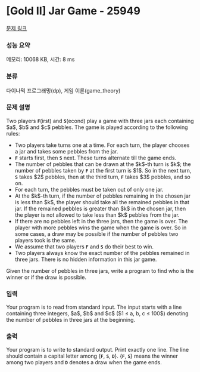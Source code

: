 # [Gold II] Jar Game - 25949 

[문제 링크](https://www.acmicpc.net/problem/25949) 

### 성능 요약

메모리: 10068 KB, 시간: 8 ms

### 분류

다이나믹 프로그래밍(dp), 게임 이론(game_theory)

### 문제 설명

<p>Two players <strong><code>F</code></strong>(irst) and <strong><code>S</code></strong>(econd) play a game with three jars each containing $a$, $b$ and $c$ pebbles. The game is played according to the following rules:</p>

<ul>
	<li>Two players take turns one at a time. For each turn, the player chooses a jar and takes some pebbles from the jar.</li>
	<li><strong><code>F</code></strong> starts first, then <strong><code>S</code></strong> next. These turns alternate till the game ends.</li>
	<li>The number of pebbles that can be drawn at the $k$-th turn is $k$; the number of pebbles taken by <strong><code>F</code></strong> at the first turn is $1$. So in the next turn, <strong><code>S</code></strong> takes $2$ pebbles, then at the third turn, <strong><code>F</code></strong> takes $3$ pebbles, and so on.</li>
	<li>For each turn, the pebbles must be taken out of only one jar.</li>
	<li>At the $k$-th turn, if the number of pebbles remaining in the chosen jar is less than $k$, the player should take all the remained pebbles in that jar. If the remained pebbles is greater than $k$ in the chosen jar, then the player is not allowed to take less than $k$ pebbles from the jar.</li>
	<li>If there are no pebbles left in the three jars, then the game is over. The player with more pebbles wins the game when the game is over. So in some cases, a draw may be possible if the number of pebbles two players took is the same.</li>
	<li>We assume that two players <strong><code>F</code></strong> and <strong><code>S</code></strong> do their best to win.</li>
	<li>Two players always know the exact number of the pebbles remained in three jars. There is no hidden information in this jar game.</li>
</ul>

<p>Given the number of pebbles in three jars, write a program to find who is the winner or if the draw is possible.</p>

### 입력 

 <p>Your program is to read from standard input. The input starts with a line containing three integers, $a$, $b$ and $c$ ($1 ≤ a, b, c ≤ 100$) denoting the number of pebbles in three jars at the beginning.</p>

### 출력 

 <p>Your program is to write to standard output. Print exactly one line. The line should contain a capital letter among {<strong><code>F</code></strong>, <strong><code>S</code></strong>, <strong><code>D</code></strong>}. {<strong><code>F</code></strong>, <strong><code>S</code></strong>} means the winner among two players and <strong><code>D</code></strong> denotes a draw when the game ends.</p>

